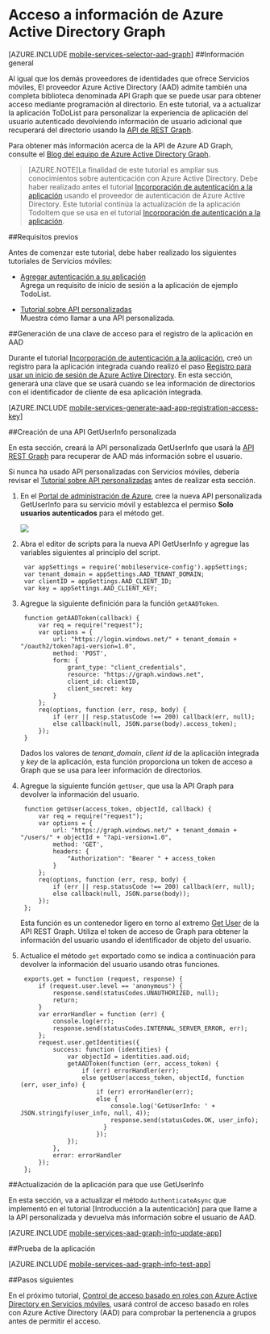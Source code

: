 <properties 
	pageTitle="Acceso a la información de gráficos de Azure Active Directory (Tienda Windows) | Microsoft Azure" 
	description="Obtenga información acerca de cómo acceder a la información de Active Directory de Azure con la API Graph en su aplicación de la Tienda Windows." 
	documentationCenter="windows" 
	authors="wesmc7777" 
	manager="dwrede" 
	editor="" 
	services="mobile-services"/>

<tags 
	ms.service="mobile-services" 
	ms.workload="mobile" 
	ms.tgt_pltfrm="multiple" 
	ms.devlang="dotnet" 
	ms.topic="article" 
	ms.date="06/18/2015" 
	ms.author="wesmc"/>

# Acceso a información de Azure Active Directory Graph


[AZURE.INCLUDE [mobile-services-selector-aad-graph](../../includes/mobile-services-selector-aad-graph.md)]
##Información general

Al igual que los demás proveedores de identidades que ofrece Servicios móviles, El proveedor Azure Active Directory (AAD) admite también una completa biblioteca denominada API Graph que se puede usar para obtener acceso mediante programación al directorio. En este tutorial, va a actualizar la aplicación ToDoList para personalizar la experiencia de aplicación del usuario autenticado devolviendo información de usuario adicional que recuperará del directorio usando la [API de REST Graph].

Para obtener más información acerca de la API de Azure AD Graph, consulte el [Blog del equipo de Azure Active Directory Graph].

>[AZURE.NOTE]La finalidad de este tutorial es ampliar sus conocimientos sobre autenticación con Azure Active Directory. Debe haber realizado antes el tutorial [Incorporación de autenticación a la aplicación] usando el proveedor de autenticación de Azure Active Directory. Este tutorial continúa la actualización de la aplicación TodoItem que se usa en el tutorial [Incorporación de autenticación a la aplicación].



##Requisitos previos 

Antes de comenzar este tutorial, debe haber realizado los siguientes tutoriales de Servicios móviles:

+ [Agregar autenticación a su aplicación]<br/>Agrega un requisito de inicio de sesión a la aplicación de ejemplo TodoList.

+ [Tutorial sobre API personalizadas]<br/>Muestra cómo llamar a una API personalizada.



##Generación de una clave de acceso para el registro de la aplicación en AAD


Durante el tutorial [Incorporación de autenticación a la aplicación], creó un registro para la aplicación integrada cuando realizó el paso [Registro para usar un inicio de sesión de Azure Active Directory]. En esta sección, generará una clave que se usará cuando se lea información de directorios con el identificador de cliente de esa aplicación integrada.

[AZURE.INCLUDE [mobile-services-generate-aad-app-registration-access-key](../../includes/mobile-services-generate-aad-app-registration-access-key.md)]



##Creación de una API GetUserInfo personalizada

En esta sección, creará la API personalizada GetUserInfo que usará la [API REST Graph] para recuperar de AAD más información sobre el usuario.

Si nunca ha usado API personalizadas con Servicios móviles, debería revisar el [Tutorial sobre API personalizadas] antes de realizar esta sección.

1. En el [Portal de administración de Azure], cree la nueva API personalizada GetUserInfo para su servicio móvil y establezca el permiso **Solo usuarios autenticados** para el método get.

    ![][0]

2. Abra el editor de scripts para la nueva API GetUserInfo y agregue las variables siguientes al principio del script.

        var appSettings = require('mobileservice-config').appSettings;
        var tenant_domain = appSettings.AAD_TENANT_DOMAIN;
        var clientID = appSettings.AAD_CLIENT_ID;
        var key = appSettings.AAD_CLIENT_KEY;



3. Agregue la siguiente definición para la función `getAADToken`.

        function getAADToken(callback) {
            var req = require("request");
            var options = {
                url: "https://login.windows.net/" + tenant_domain + "/oauth2/token?api-version=1.0",
                method: 'POST',
                form: {
                    grant_type: "client_credentials",
                    resource: "https://graph.windows.net",
                    client_id: clientID,
                    client_secret: key
                }
            };
            req(options, function (err, resp, body) {
                if (err || resp.statusCode !== 200) callback(err, null);
                else callback(null, JSON.parse(body).access_token);
            });
        }

    Dados los valores de *tenant\_domain*, *client id* de la aplicación integrada y *key* de la aplicación, esta función proporciona un token de acceso a Graph que se usa para leer información de directorios.

4. Agregue la siguiente función `getUser`, que usa la API Graph para devolver la información del usuario.

        function getUser(access_token, objectId, callback) {
            var req = require("request");
            var options = {
                url: "https://graph.windows.net/" + tenant_domain + "/users/" + objectId + "?api-version=1.0",
                method: 'GET',
                headers: {
                    "Authorization": "Bearer " + access_token
                }
            };
            req(options, function (err, resp, body) {
                if (err || resp.statusCode !== 200) callback(err, null);
                else callback(null, JSON.parse(body));
            });
        };

    Esta función es un contenedor ligero en torno al extremo [Get User] de la API REST Graph. Utiliza el token de acceso de Graph para obtener la información del usuario usando el identificador de objeto del usuario.

5. Actualice el método `get` exportado como se indica a continuación para devolver la información del usuario usando otras funciones.

        exports.get = function (request, response) {
            if (request.user.level == 'anonymous') {
                response.send(statusCodes.UNAUTHORIZED, null);
                return;
            }
            var errorHandler = function (err) {
                console.log(err);
                response.send(statusCodes.INTERNAL_SERVER_ERROR, err);
            };
            request.user.getIdentities({
                success: function (identities) {
                    var objectId = identities.aad.oid;
                    getAADToken(function (err, access_token) {
                        if (err) errorHandler(err);
                        else getUser(access_token, objectId, function (err, user_info) {
                            if (err) errorHandler(err);
                            else {
                                console.log('GetUserInfo: ' + JSON.stringify(user_info, null, 4));
                                response.send(statusCodes.OK, user_info);
                              }
                            });
                    });
                },
                error: errorHandler
            });
        };


##Actualización de la aplicación para que use GetUserInfo


En esta sección, va a actualizar el método `AuthenticateAsync` que implementó en el tutorial [Introducción a la autenticación] para que llame a la API personalizada y devuelva más información sobre el usuario de AAD.

[AZURE.INCLUDE [mobile-services-aad-graph-info-update-app](../../includes/mobile-services-aad-graph-info-update-app.md)]


 


##Prueba de la aplicación

[AZURE.INCLUDE [mobile-services-aad-graph-info-test-app](../../includes/mobile-services-aad-graph-info-test-app.md)]




##Pasos siguientes

En el próximo tutorial, [Control de acceso basado en roles con Azure Active Directory en Servicios móviles], usará control de acceso basado en roles con Azure Active Directory (AAD) para comprobar la pertenencia a grupos antes de permitir el acceso.



<!-- Images -->
[0]: ./media/mobile-services-javascript-backend-windows-store-dotnet-aad-graph-info/create-getuserinfo.png


<!-- URLs. -->
[Agregar autenticación a su aplicación]: ../mobile-services-windows-store-dotnet-get-started-users.md
[Incorporación de autenticación a la aplicación]: ../mobile-services-windows-store-dotnet-get-started-users.md
[How to Register with the Azure Active Directory]: mobile-services-how-to-register-active-directory-authentication.md
[Portal de administración de Azure]: https://manage.windowsazure.com/
[Tutorial sobre API personalizadas]: mobile-services-windows-store-dotnet-call-custom-api.md
[Store Server Scripts]: mobile-services-store-scripts-source-control.md
[Registro para usar un inicio de sesión de Azure Active Directory]: mobile-services-how-to-register-active-directory-authentication.md
[Graph API]: http://msdn.microsoft.com/library/azure/hh974478.aspx
[API REST Graph]: http://msdn.microsoft.com/library/azure/hh974478.aspx
[API de REST Graph]: http://msdn.microsoft.com/library/azure/hh974478.aspx
[Get User]: http://msdn.microsoft.com/library/azure/dn151678.aspx
[Control de acceso basado en roles con Azure Active Directory en Servicios móviles]: mobile-services-javascript-backend-windows-store-dotnet-aad-rbac.md
[Blog del equipo de Azure Active Directory Graph]: http://go.microsoft.com/fwlink/?LinkId=510536

<!---HONumber=August15_HO8-->